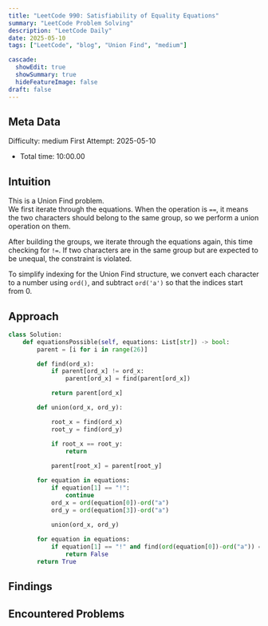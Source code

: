 ```yaml
---
title: "LeetCode 990: Satisfiability of Equality Equations"
summary: "LeetCode Problem Solving"
description: "LeetCode Daily"
date: 2025-05-10
tags: ["LeetCode", "blog", "Union Find", "medium"]

cascade:
  showEdit: true
  showSummary: true
  hideFeatureImage: false
draft: false
---
```


## Meta Data

Difficulty: medium
First Attempt: 2025-05-10
- Total time: 10:00.00

## Intuition

This is a Union Find problem.  
We first iterate through the equations. When the operation is `==`, it means the two characters should belong to the same group, so we perform a union operation on them.  

After building the groups, we iterate through the equations again, this time checking for `!=`. If two characters are in the same group but are expected to be unequal, the constraint is violated.  

To simplify indexing for the Union Find structure, we convert each character to a number using `ord()`, and subtract `ord('a')` so that the indices start from 0.


## Approach

```python
class Solution:
    def equationsPossible(self, equations: List[str]) -> bool:
        parent = [i for i in range(26)]

        def find(ord_x):
            if parent[ord_x] != ord_x:
                parent[ord_x] = find(parent[ord_x])

            return parent[ord_x]

        def union(ord_x, ord_y):

            root_x = find(ord_x)
            root_y = find(ord_y)

            if root_x == root_y:
                return
            
            parent[root_x] = parent[root_y]

        for equation in equations:
            if equation[1] == "!":
                continue
            ord_x = ord(equation[0])-ord("a")
            ord_y = ord(equation[3])-ord("a")
            
            union(ord_x, ord_y)

        for equation in equations:
            if equation[1] == "!" and find(ord(equation[0])-ord("a")) == find(ord(equation[3])-ord("a")):
                return False
        return True
```

## Findings

## Encountered Problems 